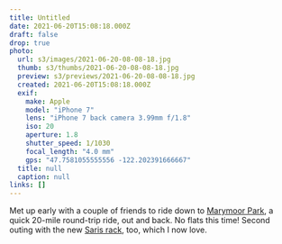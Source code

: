```yaml
---
title: Untitled
date: 2021-06-20T15:08:18.000Z
draft: false
drop: true
photo:
  url: s3/images/2021-06-20-08-08-18.jpg
  thumb: s3/thumbs/2021-06-20-08-08-18.jpg
  preview: s3/previews/2021-06-20-08-08-18.jpg
  created: 2021-06-20T15:08:18.000Z
  exif:
    make: Apple
    model: "iPhone 7"
    lens: "iPhone 7 back camera 3.99mm f/1.8"
    iso: 20
    aperture: 1.8
    shutter_speed: 1/1030
    focal_length: "4.0 mm"
    gps: "47.7581055555556 -122.202391666667"
  title: null
  caption: null
links: []
---
```


Met up early with a couple of friends to ride down to [Marymoor Park](https://en.wikipedia.org/wiki/Marymoor_Park), a quick 20-mile round-trip ride, out and back. No flats this time! Second outing with the new [Saris rack](https://www.saris.com/product/freedom-4), too, which I now love.
